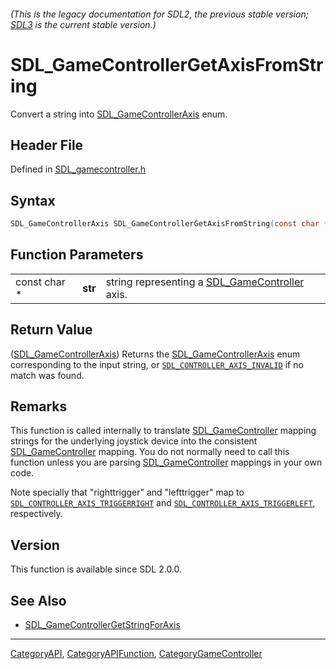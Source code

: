 ###### (This is the legacy documentation for SDL2, the previous stable version; [SDL3](https://wiki.libsdl.org/SDL3/) is the current stable version.)
# SDL_GameControllerGetAxisFromString

Convert a string into [SDL_GameControllerAxis](SDL_GameControllerAxis) enum.

## Header File

Defined in [SDL_gamecontroller.h](https://github.com/libsdl-org/SDL/blob/SDL2/include/SDL_gamecontroller.h)

## Syntax

```c
SDL_GameControllerAxis SDL_GameControllerGetAxisFromString(const char *str);
```

## Function Parameters

|              |         |                                                                      |
| ------------ | ------- | -------------------------------------------------------------------- |
| const char * | **str** | string representing a [SDL_GameController](SDL_GameController) axis. |

## Return Value

([SDL_GameControllerAxis](SDL_GameControllerAxis)) Returns the
[SDL_GameControllerAxis](SDL_GameControllerAxis) enum corresponding to the
input string, or
[`SDL_CONTROLLER_AXIS_INVALID`](SDL_CONTROLLER_AXIS_INVALID) if no match
was found.

## Remarks

This function is called internally to translate
[SDL_GameController](SDL_GameController) mapping strings for the underlying
joystick device into the consistent
[SDL_GameController](SDL_GameController) mapping. You do not normally need
to call this function unless you are parsing
[SDL_GameController](SDL_GameController) mappings in your own code.

Note specially that "righttrigger" and "lefttrigger" map to
[`SDL_CONTROLLER_AXIS_TRIGGERRIGHT`](SDL_CONTROLLER_AXIS_TRIGGERRIGHT) and
[`SDL_CONTROLLER_AXIS_TRIGGERLEFT`](SDL_CONTROLLER_AXIS_TRIGGERLEFT),
respectively.

## Version

This function is available since SDL 2.0.0.

## See Also

- [SDL_GameControllerGetStringForAxis](SDL_GameControllerGetStringForAxis)

----
[CategoryAPI](CategoryAPI), [CategoryAPIFunction](CategoryAPIFunction), [CategoryGameController](CategoryGameController)

